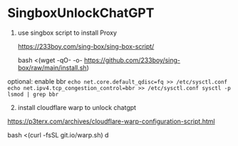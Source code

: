 # SingboxUnlockChatGPT


1. use singbox script to install Proxy

   
   https://233boy.com/sing-box/sing-box-script/
   
   bash <(wget -qO- -o- https://github.com/233boy/sing-box/raw/main/install.sh)

optional: 
   enable bbr
    ```
    echo net.core.default_qdisc=fq >> /etc/sysctl.conf 
    echo net.ipv4.tcp_congestion_control=bbr >> /etc/sysctl.conf
    sysctl -p
    lsmod | grep bbr
    ```

2. install cloudflare warp to unlock chatgpt

  https://p3terx.com/archives/cloudflare-warp-configuration-script.html
  
  bash <(curl -fsSL git.io/warp.sh) d
